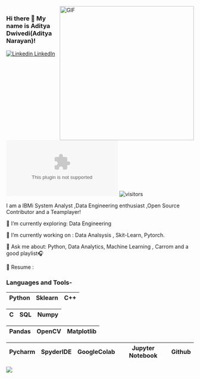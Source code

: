 <img align="right" alt="GIF" src="https://i.imgur.com/9GNZGLH.gif" width="360"/>

### Hi there 👋 My name is Aditya Dwivedi(Aditya Narayan)! 

[![Linkedin](https://i.stack.imgur.com/gVE0j.png) LinkedIn](https://www.linkedin.com/in/aditya-narayan-070b2b115/)&nbsp; [![Twitter](https://img.shields.io/twitter/url/https/twitter.com)](https://twitter.com/thereal_adi) ![visitors](https://hit-badger.glitch.me/badge?page_id=dwivediaditya.id)

<!--
**dwivediaditya/dwivediaditya** is a ✨ _special_ ✨ repository because its `README.md` (this file) appears on your GitHub profile.

Here are some ideas to get you started:

- 🔭 I’m currently working on ...
- 🌱 I’m currently learning ...
- 👯 I’m looking to collaborate on ...
- 🤔 I’m looking for help with ...
- 💬 Ask me about ...
- 📫 How to reach me: ...
- 😄 Pronouns: ...
- ⚡ Fun fact: ...

-->

I am a IBMi System Analyst ,Data Engineering enthusiast ,Open Source Contributor and a Teamplayer!
 

🌱 I’m currently exploring: Data Engineering

🔭 I’m currently working on : Data Analsysis , Skit-Learn, Pytorch.

💬 Ask me about: Python, Data Analytics, Machine Learning , Carrom and a good playlist🎧

📄 Resume : 

### Languages and Tools-


| Python | Sklearn | C++ |
| :---: | :---: | :---: |


| C | SQL |Numpy |
| :---: | :---: | :---: 

| Pandas | OpenCV | Matplotlib |
| :---: |:---: | :---: |

| Pycharm | SpyderIDE | GoogleColab | Jupyter Notebook | Github |
| :---: | :---: | :---: | :---: | :---: |

![](https://github-readme-stats.vercel.app/api?username=dwivediaditya&show_icons=true&line_height=30)
